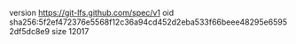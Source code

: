 version https://git-lfs.github.com/spec/v1
oid sha256:5f2ef472376e5568f12c36a94cd452d2eba533f66beee48295e65952df5dc8e9
size 12017
